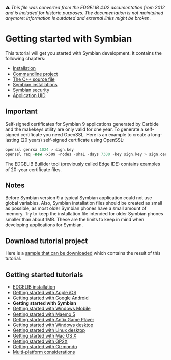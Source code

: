 :warning: _This file was converted from the EDGELIB 4.02 documentation from 2012 and is included for historic purposes. The documentation is not maintained anymore: information is outdated and external links might be broken._

# Getting started with Symbian

This tutorial will get you started with Symbian development. It contains the following chapters:

* [Installation](gettingstarted_symbian_installation.md)
* [Commandline project](gettingstarted_symbian_cmdproject.md)
* [The C++ source file](gettingstarted_symbian_sourcefile.md)
* [Symbian installations](gettingstarted_symbian_sisfiles.md)
* [Symbian security](gettingstarted_symbian_security.md)
* [Application UID](gettingstarted_symbian_appuid.md)

## Important
Self-signed certificates for Symbian 9 applications generated by Carbide and the makekeys utility are only valid for one year. To generate a self-signed certificate you need OpenSSL. Here is an example to create a long-lasting (20 years) self-signed certificate using OpenSSL:

```c++
openssl genrsa 1024 > sign.key 
openssl req -new -x509 -nodes -sha1 -days 7300 -key sign.key > sign.cert
```

The EDGELIB Buillder tool (previously called Edge IDE) contains examples of 20-year certificate files.

## Notes
Before Symbian version 9 a typical Symbian application could not use global variables. Also, Symbian installation files should be created as small as possible, as most older Symbian phones have a small amount of memory. Try to keep the installation file intended for older Symbian phones smaller than about 1MB. These are the limits to keep in mind when developing applications for Symbian.

## Download tutorial project
Here is a [sample that can be downloaded](files/helloworld_symbian.zip) which contains the result of this tutorial.

## Getting started tutorials
* [EDGELIB installation](tutorials_gettingstarted_edgeinstallation.md)
* [Getting started with Apple iOS](gettingstarted_iphone.md)
* [Getting started with Google Android](gettingstarted_android.md)
* **Getting started with Symbian**
* [Getting started with Windows Mobile](gettingstarted_windowsmobile.md)
* [Getting started with Maemo 5](gettingstarted_maemo5.md)
* [Getting started with Antix Game Player](gettingstarted_antix.md)
* [Getting started with Windows desktop](gettingstarted_desktop.md)
* [Getting started with Linux desktop](gettingstarted_linux.md)
* [Getting started with Mac OS X](gettingstarted_macosx.md)
* [Getting started with GP2X](gettingstarted_gp2x.md)
* [Getting started with Gizmondo](gettingstarted_gizmondo.md)
* [Multi-platform considerations](gettingstarted_multiplatform.md)

